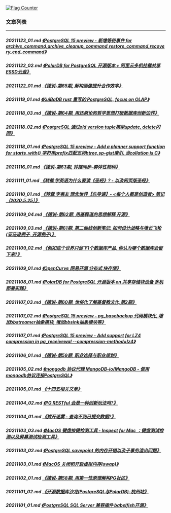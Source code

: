 <a rel="nofollow" href="http://info.flagcounter.com/h9V1"  ><img src="http://s03.flagcounter.com/count/h9V1/bg_FFFFFF/txt_000000/border_CCCCCC/columns_2/maxflags_12/viewers_0/labels_0/pageviews_0/flags_0/"  alt="Flag Counter"  border="0"  ></a>  
  
### 文章列表  
----  
##### 20211123_01.md   [《PostgreSQL 15 preview - 新增等待事件 for archive_command,archive_cleanup_command,restore_command,recovery_end_command》](20211123_01.md)  
##### 20211122_02.md   [《PolarDB for PostgreSQL 开源版本 + 阿里云多机挂载共享ESSD云盘》](20211122_02.md)  
##### 20211122_01.md   [《德说-第65期, 解构画像提升合作效率》](20211122_01.md)  
##### 20211119_01.md   [《KuiBaDB rust 重写的 PostgreSQL, focus on OLAP》](20211119_01.md)  
##### 20211118_03.md   [《德说-第64期, 用还原论和哲学思想打破数据库创新边界》](20211118_03.md)  
##### 20211118_02.md   [《PostgreSQL 通过old version tuple模拟update, delete闪回》](20211118_02.md)  
##### 20211118_01.md   [《PostgreSQL 15 preview - Add a planner support function for starts_with() 字符串prefix匹配支持btree,sp-gist索引. 当collation is C》](20211118_01.md)  
##### 20211116_01.md   [《德说-第63期, 钟摆同步-群体性物种》](20211116_01.md)  
##### 20211111_01.md   [《转载 学英语为什么要读《圣经》? - 以及网页版圣经》](20211111_01.md)  
##### 20211110_01.md   [《转载 李善友 理念世界【先导课】- <每个人都是创造者> 笔记（2020.5.25）》](20211110_01.md)  
##### 20211109_04.md   [《德说-第62期, 用基释道的思想解释 开源》](20211109_04.md)  
##### 20211109_03.md   [《德说-第61期, 第二曲线创新笔记: 如何设计战略与增长飞轮(亚马逊例子, 开源例子)》](20211109_03.md)  
##### 20211109_02.md   [《假如这个世界只留下1个数据库产品, 你认为哪个数据库会留下来?》](20211109_02.md)  
##### 20211109_01.md   [《OpenCurve 网易开源 分布式 块存储》](20211109_01.md)  
##### 20211108_01.md   [《PolarDB for PostgreSQL 开源版本 on 共享存储块设备 多机部署实践》](20211108_01.md)  
##### 20211107_03.md   [《德说-第60期, 世俗化了解基督教文化,第2期》](20211107_03.md)  
##### 20211107_02.md   [《PostgreSQL 15 preview - pg_basebackup 代码模块化, 增加bbstreamer抽象模块, 增加bbsink抽象模块等》](20211107_02.md)  
##### 20211107_01.md   [《PostgreSQL 15 preview - Add support for LZ4 compression in pg_receivewal --compression-method=lz4》](20211107_01.md)  
##### 20211106_01.md   [《德说-第59期, 职业选择与职业规划》](20211106_01.md)  
##### 20211105_02.md   [《mongodb 协议代理 MangoDB-io/MangoDB - 使用mongodb协议连接PostgreSQL》](20211105_02.md)  
##### 20211105_01.md   [《十四五相关文章》](20211105_01.md)  
##### 20211104_02.md   [《PG RESTful 会是一种创新玩法吗?》](20211104_02.md)  
##### 20211104_01.md   [《拨开迷雾 - 查询不到已提交数据?》](20211104_01.md)  
##### 20211103_03.md   [《MacOS 键盘按键检测工具 - Inspect for Mac ：键盘测试检测以及屏幕测试检测工具》](20211103_03.md)  
##### 20211103_02.md   [《PostgreSQL savepoint 的内存开销以及子事务溢出问题》](20211103_02.md)  
##### 20211103_01.md   [《MacOS 关闭和开启虚拟内存(swap)》](20211103_01.md)  
##### 20211102_01.md   [《德说-第58期, 用第一性原理解构PG社区》](20211102_01.md)  
##### 20211101_02.md   [《开源数据库沙龙(PostgreSQL与PolarDB)-杭州站》](20211101_02.md)  
##### 20211101_01.md   [《PostgreSQL SQL Server 兼容插件 babelfish开源》](20211101_01.md)  

